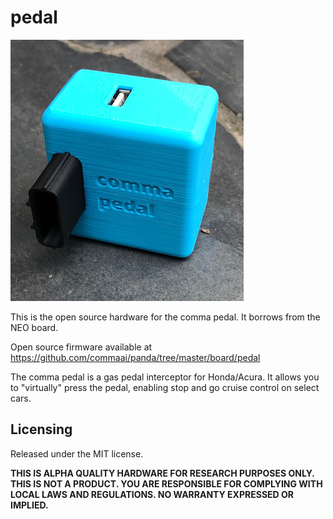pedal
=====

<img src="https://github.com/commaai/neo/blob/master/pedal/pedal_small.jpg">

This is the open source hardware for the comma pedal. It borrows from the NEO board.

Open source firmware available at https://github.com/commaai/panda/tree/master/board/pedal

The comma pedal is a gas pedal interceptor for Honda/Acura. It allows you to "virtually" press the pedal, enabling stop and go cruise control on select cars.

Licensing
------

Released under the MIT license.

**THIS IS ALPHA QUALITY HARDWARE FOR RESEARCH PURPOSES ONLY. THIS IS NOT A PRODUCT.
YOU ARE RESPONSIBLE FOR COMPLYING WITH LOCAL LAWS AND REGULATIONS.
NO WARRANTY EXPRESSED OR IMPLIED.**

